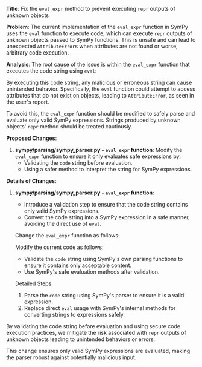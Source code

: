 **Title**: Fix the `eval_expr` method to prevent executing `repr` outputs of unknown objects

**Problem**:
The current implementation of the `eval_expr` function in SymPy uses the `eval` function to execute code, which can execute `repr` outputs of unknown objects passed to SymPy functions. This is unsafe and can lead to unexpected `AttributeError`s when attributes are not found or worse, arbitrary code execution.

**Analysis**:
The root cause of the issue is within the `eval_expr` function that executes the code string using `eval`:

By executing this code string, any malicious or erroneous string can cause unintended behavior. Specifically, the `eval` function could attempt to access attributes that do not exist on objects, leading to `AttributeError`, as seen in the user's report.

To avoid this, the `eval_expr` function should be modified to safely parse and evaluate only valid SymPy expressions. Strings produced by unknown objects' `repr` method should be treated cautiously.

**Proposed Changes**:
1. **sympy/parsing/sympy_parser.py - `eval_expr` function**: Modify the `eval_expr` function to ensure it only evaluates safe expressions by:
    - Validating the `code` string before evaluation.
    - Using a safer method to interpret the string for SymPy expressions.

**Details of Changes**:
1. **sympy/parsing/sympy_parser.py - `eval_expr` function**:
    - Introduce a validation step to ensure that the code string contains only valid SymPy expressions.
    - Convert the code string into a SymPy expression in a safe manner, avoiding the direct use of `eval`.

    Change the `eval_expr` function as follows:
    
    Modify the current code as follows:
    
    - Validate the `code` string using SymPy's own parsing functions to ensure it contains only acceptable content.
    - Use SymPy's safe evaluation methods after validation.
    
    Detailed Steps:
    
    1. Parse the `code` string using SymPy's parser to ensure it is a valid expression.
    2. Replace direct `eval` usage with SymPy's internal methods for converting strings to expressions safely.
    
    

By validating the code string before evaluation and using secure code execution practices, we mitigate the risk associated with `repr` outputs of unknown objects leading to unintended behaviors or errors.

This change ensures only valid SymPy expressions are evaluated, making the parser robust against potentially malicious input.